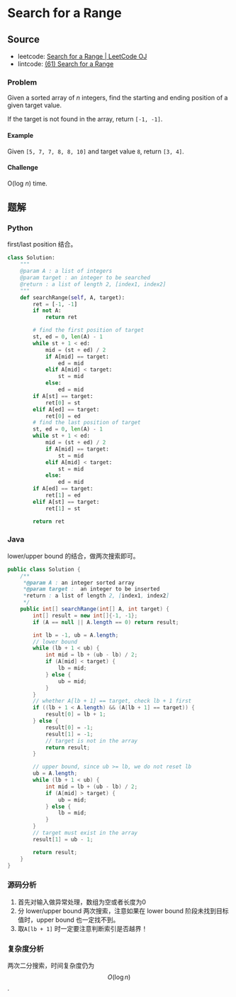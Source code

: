 # Search for a Range

## Source

- leetcode: [Search for a Range | LeetCode OJ](https://leetcode.com/problems/search-for-a-range/)
- lintcode: [(61) Search for a Range](http://www.lintcode.com/en/problem/search-for-a-range/)

### Problem

Given a sorted array of _n_ integers, find the starting and ending position of
a given target value.

If the target is not found in the array, return `[-1, -1]`.

#### Example

Given `[5, 7, 7, 8, 8, 10]` and target value `8`, return `[3, 4]`.

#### Challenge

O(log _n_) time.

## 题解

### Python
first/last position 结合。
```python
class Solution:
    """
    @param A : a list of integers
    @param target : an integer to be searched
    @return : a list of length 2, [index1, index2]
    """
    def searchRange(self, A, target):
        ret = [-1, -1]
        if not A:
            return ret

        # find the first position of target
        st, ed = 0, len(A) - 1
        while st + 1 < ed:
            mid = (st + ed) / 2
            if A[mid] == target:
                ed = mid
            elif A[mid] < target:
                st = mid
            else:
                ed = mid
        if A[st] == target:
            ret[0] = st
        elif A[ed] == target:
            ret[0] = ed
        # find the last position of target
        st, ed = 0, len(A) - 1
        while st + 1 < ed:
            mid = (st + ed) / 2
            if A[mid] == target:
                st = mid
            elif A[mid] < target:
                st = mid
            else:
                ed = mid
        if A[ed] == target:
            ret[1] = ed
        elif A[st] == target:
            ret[1] = st

        return ret
```


### Java
lower/upper bound 的结合，做两次搜索即可。
```java
public class Solution {
    /**
     *@param A : an integer sorted array
     *@param target :  an integer to be inserted
     *return : a list of length 2, [index1, index2]
     */
    public int[] searchRange(int[] A, int target) {
        int[] result = new int[]{-1, -1};
        if (A == null || A.length == 0) return result;

        int lb = -1, ub = A.length;
        // lower bound
        while (lb + 1 < ub) {
            int mid = lb + (ub - lb) / 2;
            if (A[mid] < target) {
                lb = mid;
            } else {
                ub = mid;
            }
        }
        // whether A[lb + 1] == target, check lb + 1 first
        if ((lb + 1 < A.length) && (A[lb + 1] == target)) {
            result[0] = lb + 1;
        } else {
            result[0] = -1;
            result[1] = -1;
            // target is not in the array
            return result;
        }

        // upper bound, since ub >= lb, we do not reset lb
        ub = A.length;
        while (lb + 1 < ub) {
            int mid = lb + (ub - lb) / 2;
            if (A[mid] > target) {
                ub = mid;
            } else {
                lb = mid;
            }
        }
        // target must exist in the array
        result[1] = ub - 1;

        return result;
    }
}
```

### 源码分析

1. 首先对输入做异常处理，数组为空或者长度为0
2. 分 lower/upper bound 两次搜索，注意如果在 lower bound 阶段未找到目标值时，upper bound 也一定找不到。
3. 取`A[lb + 1]` 时一定要注意判断索引是否越界！

### 复杂度分析

两次二分搜索，时间复杂度仍为 $$O(\log n)$$.
